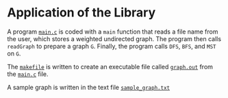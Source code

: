 # Application of the Library

A program [`main.c`](main.c) is coded with a `main` function that reads a file name from the user, which stores a weighted undirected graph. The program then calls `readGraph` to prepare a graph `G`. Finally, the program calls `DFS`, `BFS`, and `MST` on `G`. 

The [`makefile`](makefile) is written to create an executable file called [`graph.out`](graph.out) from the [`main.c`](main.c) file.

A sample graph is written in the text file [`sample_graph.txt`](sample_graph.txt)
